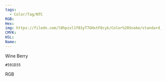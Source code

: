 ```yaml
---
tags:
  - Color/Tag/NTC
RGB:
Hex:
img: https://filedn.com/l0hpzxl1f01yT7GHxtF8cyk/Color%20Snake/standard_csv_to_svg/591D35.svg
CMYK:
HSL:
Name:
---
```

Wine Berry
```palette
#591D35
```
RGB
